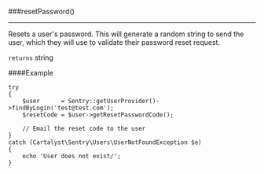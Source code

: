 <a id="getResetPasswordCode"></a>
###resetPassword()

----------

Resets a user's password. This will generate a random string to send the user, which they will use to validate their password reset request.

`returns` string

####Example

	try
	{
		$user      = Sentry::getUserProvider()->findByLogin('test@test.com'); 
		$resetCode = $user->getResetPasswordCode();

		// Email the reset code to the user
	}
	catch (Cartalyst\Sentry\Users\UserNotFoundException $e)
	{
		echo 'User does not exist/';
	}